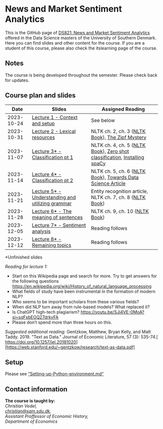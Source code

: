 # News and Market Sentiment Analytics
This is the GitHub page of [DS821: News and Market Sentiment Analytics](https://odin.sdu.dk/sitecore/index.php?a=fagbesk&id=64864&lang=en&listid=) offered in the Data Science masters of the University of Southern Denmark. Here you can find slides and other content for the course. If you are a student of this course, please also check the itslearning page of the course.  

## Notes
The course is being developed throughout the semester. Please check back for updates. 

## Course plan and slides
| Date       | Slides | Assigned Reading |
|------------|--------|-------------------|
| 2023-10-24 | [Lecture 1 - Context and setup](https://raw.githack.com/christianvedels/News_and_Market_Sentiment_Analytics/main/Lecture%201%20-%20Context%20and%20setup/Slides.html)    | See below   |
| 2023-10-31 | [Lecture 2 - Lexical resources](https://raw.githack.com/christianvedels/News_and_Market_Sentiment_Analytics/main/Lecture%202%20-%20Lexical%20resources/Slides.html) | NLTK ch. 2, ch. 3 ([NLTK Book](https://www.nltk.org/book/)), [The Zipf Mystery](https://youtu.be/fCn8zs912OE?si=NptILXURFS4WaFnw ) |
| 2023-11-07 | [Lecture 3* - Classification pt 1](https://raw.githack.com/christianvedels/News_and_Market_Sentiment_Analytics/main/Lecture%203%20-%20Classification%20pt%201/Slides.html) | NLTK ch. 4, ch. 5 ([NLTK Book](https://www.nltk.org/book/)), [Zero shot classification](https://huggingface.co/tasks/zero-shot-classification), [Installing spaCy](https://spacy.io/usage) |
| 2023-11-14 | [Lecture 4* - Classification pt 2](https://raw.githack.com/christianvedels/News_and_Market_Sentiment_Analytics/main/Lecture%204%20-%20Classification%20pt%202/Slides.html) | NLTK ch. 5, ch. 6 ([NLTK Book](https://www.nltk.org/book/)), [Towards Data Science Article](https://towardsdatascience.com/introduction-to-embedding-clustering-and-similarity-11dd80b00061) |
| 2023-11-21 | [Lecture 5* - Understanding and utilizing grammar](https://raw.githack.com/christianvedels/News_and_Market_Sentiment_Analytics/main/Lecture%205%20-%20Understanding%20and%20utilizing%20grammar/Slides.html) | Entity recognition article, NLTK ch. 7, ch. 8 ([NLTK Book](https://www.nltk.org/book/)) |
| 2023-11-28 | [Lecture 6* - The meaning of sentences](https://raw.githack.com/christianvedels/News_and_Market_Sentiment_Analytics/main/Lecture%206%20-%20The%20meaning%20of%20sentences/Slides.html) | NLTK ch. 9, ch. 10 ([NLTK Book](https://www.nltk.org/book/)) |
| 2023-12-05 | [Lecture 7* - Sentiment analysis](https://raw.githack.com/christianvedels/News_and_Market_Sentiment_Analytics/main/Lecture%207%20-%20Sentiment%20analysis/Slides.html) | Reading follows |
| 2023-12-12 | [Lecture 8* - Remaining topics](https://raw.githack.com/christianvedels/News_and_Market_Sentiment_Analytics/main/Lecture%208%20-%20Remaining%20topics/Slides.html#1) | Reading follows |


*Unfinished slides

*Reading for lecture 1:*

-	Start on this Wikipedia page and search for more. Try to get answers for the following questions  https://en.wikipedia.org/wiki/History_of_natural_language_processing 
-	What fields of study have been instrumental in the formation of modern NLP?  
-	Who seems to be important scholars from these various fields?  
-	When did NLP turn away from rule-based models? What replaced it?  
-	Is ChatGPT high-tech plagiarism? https://youtu.be/SJi4VE-0MoA?si=sqFxbEGQ27drkvFA  
-	Please don’t spend more than three hours on this. 

*Suggested additional reading:* Gentzkow, Matthew, Bryan Kelly, and Matt Taddy. 2019. "Text as Data." Journal of Economic Literature, 57 (3): 535-74.[ https://doi.org/10.1257/jel.20181020] [https://web.stanford.edu/~gentzkow/research/text-as-data.pdf] 


## Setup
Please see ["Setting-up-Python-environment.md"](https://github.com/christianvedels/News_and_Market_Sentiment_Analytics/blob/main/Setting-up-Python-environment.md)


## Contact information
**The course is taught by:**  
*Christian Vedel,*  
*christian@sam.sdu.dk,*  
*Assistant Proffessor of Economic History,*  
*Department of Economics*  

